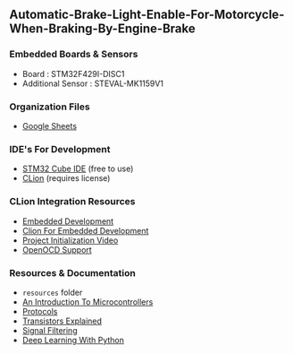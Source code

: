 ## Automatic-Brake-Light-Enable-For-Motorcycle-When-Braking-By-Engine-Brake

### Embedded Boards & Sensors
 * Board : STM32F429I-DISC1
 * Additional Sensor : STEVAL-MK1159V1

### Organization Files
 * [Google Sheets](https://docs.google.com/spreadsheets/d/1hp7MNKLplMmpJsR-FJ3IWnq0uVCod1CiW8qHAHGVPBs/edit?usp=sharing)

### IDE's For Development
* [STM32 Cube IDE](https://www.st.com/content/st_com/en/products/development-tools/software-development-tools/stm32-software-development-tools/stm32-ides/stm32cubeide.html) (free to use)
* [CLion](https://www.jetbrains.com/clion) (requires license)

### CLion Integration Resources
 * [Embedded Development](https://www.jetbrains.com/help/clion/embedded-development.html#prepare-tools)
 * [Clion For Embedded Development](https://blog.jetbrains.com/clion/2016/06/clion-for-embedded-development)
 * [Project Initialization Video](https://youtu.be/JbYEUR_nD0M)
 * [OpenOCD Support](https://www.jetbrains.com/help/clion/openocd-support.html?gclid=CjwKCAjw_o-HBhAsEiwANqYhp_racJ8_FGgJhzcS3iq2K2Vk66sltEhMrQKMDagmJ4LLVGPancOfAhoCbYUQAvD_BwE)

### Resources & Documentation
 * `resources` folder
 * [An Introduction To Microcontrollers](https://youtu.be/CmvUY4S0UbI)
 * [Protocols](https://youtu.be/IyGwvGzrqp8)
 * [Transistors Explained](https://youtu.be/J4oO7PT_nzQ)
 * [Signal Filtering](https://pdfslide.tips/documents/convolutia-si-filtrarea-semnalelor.html)
 * [Deep Learning With Python](https://youtu.be/wQ8BIBpya2k)



